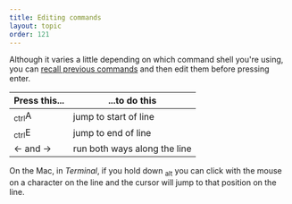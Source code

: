 ```yaml
---
title: Editing commands
layout: topic
order: 121
---
```


Although it varies a little depending on which command shell you're using, you
can [recall previous commands]({{site.baseurl}}/command-line/previous-command)
and then edit them before pressing enter.

| Press this... | ...to do this                  |
|---------------|--------------------------------|
| <span class="key"><sub>ctrl</sub></span><span class="key">A</span> | jump to start of line |
| <span class="key"><sub>ctrl</sub></span><span class="key">E</span>| jump to end of line    |
| <span class="key">←</span> and <span class="key">→</span> | run both ways along the line   |

On the Mac, in _Terminal_, if you hold down <span
class="key"><sub>alt</sub></span> you can click with the mouse on a character on
the line and the cursor will jump to that position on the line.


